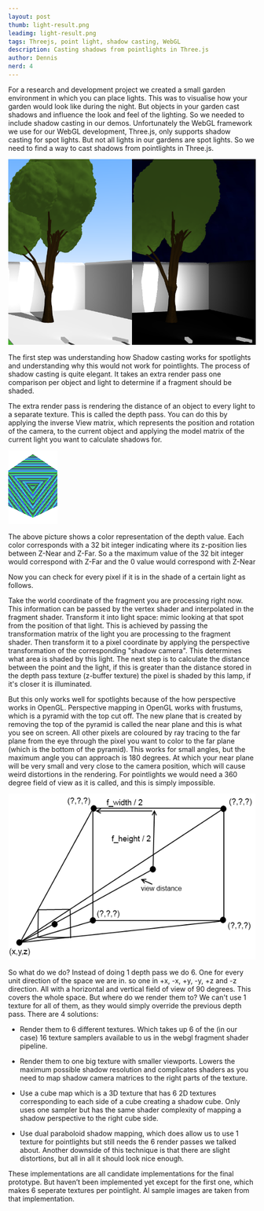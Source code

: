 ```yaml
---
layout: post
thumb: light-result.png
leadimg: light-result.png
tags: Threejs, point light, shadow casting, WebGL
description: Casting shadows from pointlights in Three.js
author: Dennis
nerd: 4
---
```


For a research and development project we created a small garden environment in which you can place lights. This was to visualise how your garden would look like during the night. But objects in your garden cast shadows and influence the look and feel of the lighting. So we needed to include shadow casting in our demos. Unfortunately the WebGL framework we use for our WebGL development, Three.js, only supports shadow casting for spot lights. But not all lights in our gardens are spot lights. So we need to find a way to cast shadows from pointlights in Three.js.

![yga-verlichting](/img/blog/light-yga-verlichting.png)

The first step was understanding how Shadow casting works for spotlights and understanding why this would not work for pointlights. The process of shadow casting is quite elegant. It takes an extra render pass one comparison per object and light to determine if a fragment should be shaded.

The extra render pass is rendering the distance of an object to every light to a separate texture. This is called the depth pass. You can do this by applying the inverse View matrix, which represents the position and rotation of the camera, to the current object and applying the model matrix of the current light you want to calculate shadows for.

![shadowpass](/img/blog/light-shadowpass.png)

The above picture shows a color representation of the depth value. Each color corresponds with a 32 bit integer indicating where its z-position lies between Z-Near and Z-Far. So a the maximum value of the 32 bit integer would correspond with Z-Far and the 0 value would correspond with Z-Near


Now you can check for every pixel if it is in the shade of a certain light as follows.

Take the world coordinate of the fragment you are processing right now. This information can be passed by the vertex shader and interpolated in the fragment shader.
Transform it into light space: mimic looking at that spot from the position of that light. This is achieved by passing the transformation matrix of the light you are processing to the fragment shader.
Then transform it to a pixel coordinate by applying the perspective transformation of the corresponding "shadow camera". This determines what area is shaded by this light.
The next step is to calculate the distance between the point and the light, if this is greater than the distance stored in the depth pass texture (z-buffer texture) the pixel is shaded by this lamp, if it's closer it is illuminated.

But this only works well for spotlights because of the how perspective works in OpenGL. Perspective mapping in OpenGL works with frustums, which is a pyramid with the top cut off. The new plane that is created by removing the top of the pyramid is called the near plane and this is what you see on screen. All other pixels are coloured by ray tracing to the far plane from the eye through the pixel you want to color to the far plane (which is the bottom of the pyramid). This works for small angles, but the maximum angle you can approach is 180 degrees. At which your near plane will be very small and very close to the camera position, which will cause weird distortions in the rendering. For pointlights we would need a 360 degree field of view as it is called, and this is simply impossible.

![frustum](/img/blog/light-frustum.png)

So what do we do? Instead of doing 1 depth pass we do 6. One for every unit direction of the space we are in. so one in +x, -x, +y, -y, +z and -z direction. All with a horizontal and vertical field of view of 90 degrees. This covers the whole space. But where do we render them to? We can't use 1 texture for all of them, as they would simply override the previous depth pass. There are 4 solutions:

* Render them to 6 different textures. Which takes up 6 of the (in our case) 16 texture samplers available to us in the webgl fragment shader pipeline.

* Render them to one big texture with smaller viewports. Lowers the maximum possible shadow resolution and complicates shaders as you need to map shadow camera matrices to the right parts of the texture.

* Use a cube map which is a 3D texture that has 6 2D textures corresponding to each side of a cube creating a shadow cube. Only uses one sampler but has the same shader complexity of mapping a shadow perspective to the right cube side.

* Use dual paraboloid shadow mapping, which does allow us to use 1 texture for pointlights but still needs the 6 render passes we talked about. Another downside of this technique is that there are slight distortions, but all in all it should look nice enough.


These implementations are all candidate implementations for the final prototype. But haven’t been implemented yet except for the first one, which makes 6 seperate textures per pointlight. Al sample images are taken from that implementation.
